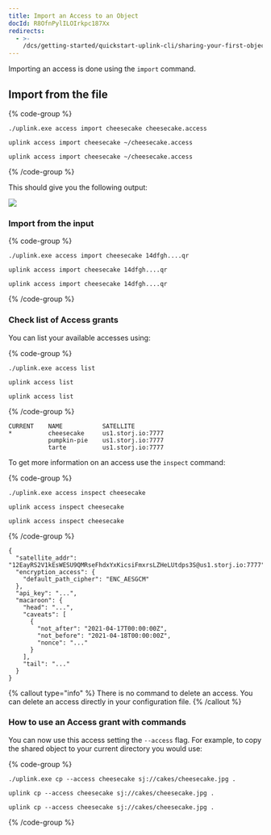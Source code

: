 ```yaml
---
title: Import an Access to an Object
docId: R8OfnPylILOIrkpc187Xx
redirects:
  - >-
    /dcs/getting-started/quickstart-uplink-cli/sharing-your-first-object/import-access
---
```


Importing an access is done using the `import` command.

## Import from the file

{% code-group %}

```windows
./uplink.exe access import cheesecake cheesecake.access
```

```macos
uplink access import cheesecake ~/cheesecake.access
```

```linux
uplink access import cheesecake ~/cheesecake.access
```

{% /code-group %}

This should give you the following output:

![](https://link.storjshare.io/raw/jua7rls6hkx5556qfcmhrqed2tfa/docs/images/LnvFyNM5SGNgYhluYziqI_access-import.png)

### Import from the input

{% code-group %}

```windows
./uplink.exe access import cheesecake 14dfgh....qr
```

```macos
uplink access import cheesecake 14dfgh....qr
```

```linux
uplink access import cheesecake 14dfgh....qr
```

{% /code-group %}

### Check list of Access grants

You can list your available accesses using:

{% code-group %}

```windows
./uplink.exe access list
```

```macos
uplink access list
```

```linux
uplink access list
```

{% /code-group %}

```Text
CURRENT    NAME           SATELLITE
*          cheesecake     us1.storj.io:7777
           pumpkin-pie    us1.storj.io:7777
           tarte          us1.storj.io:7777
```

To get more information on an access use the `inspect` command:

{% code-group %}

```windows
./uplink.exe access inspect cheesecake
```

```macos
uplink access inspect cheesecake
```

```linux
uplink access inspect cheesecake
```

{% /code-group %}

```Text
{
  "satellite_addr": "12EayRS2V1kEsWESU9QMRseFhdxYxKicsiFmxrsLZHeLUtdps3S@us1.storj.io:7777",
  "encryption_access": {
    "default_path_cipher": "ENC_AESGCM"
  },
  "api_key": "...",
  "macaroon": {
    "head": "...",
    "caveats": [
      {
        "not_after": "2021-04-17T00:00:00Z",
        "not_before": "2021-04-18T00:00:00Z",
        "nonce": "..."
      }
    ],
    "tail": "..."
  }
}
```

{% callout type="info"  %}
There is no command to delete an access. You can delete an access directly in your configuration file.
{% /callout %}

### How to use an Access grant with commands

You can now use this access setting the `--access` flag. For example, to copy the shared object to your current directory you would use:

{% code-group %}

```windows
./uplink.exe cp --access cheesecake sj://cakes/cheesecake.jpg .
```

```macos
uplink cp --access cheesecake sj://cakes/cheesecake.jpg .
```

```linux
uplink cp --access cheesecake sj://cakes/cheesecake.jpg .
```

{% /code-group %}
